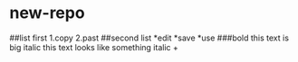 # new-repo
##list first
1.copy
2.past
##second list
*edit
*save
*use
###bold this text is big
italic this text looks like something
italic +
